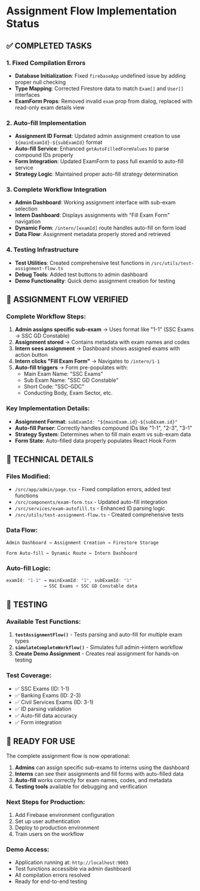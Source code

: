 # Assignment Flow Implementation Status

## ✅ COMPLETED TASKS

### 1. Fixed Compilation Errors
- **Database Initialization**: Fixed `firebaseApp` undefined issue by adding proper null checking
- **Type Mapping**: Corrected Firestore data to match `Exam[]` and `User[]` interfaces
- **ExamForm Props**: Removed invalid `exam` prop from dialog, replaced with read-only exam details view

### 2. Auto-fill Implementation  
- **Assignment ID Format**: Updated admin assignment creation to use `${mainExamId}-${subExamId}` format
- **Auto-fill Service**: Enhanced `getAutoFilledFormValues` to parse compound IDs properly
- **Form Integration**: Updated ExamForm to pass full examId to auto-fill service
- **Strategy Logic**: Maintained proper auto-fill strategy determination

### 3. Complete Workflow Integration
- **Admin Dashboard**: Working assignment interface with sub-exam selection
- **Intern Dashboard**: Displays assignments with "Fill Exam Form" navigation
- **Dynamic Form**: `/intern/[examId]` route handles auto-fill on form load
- **Data Flow**: Assignment metadata properly stored and retrieved

### 4. Testing Infrastructure
- **Test Utilities**: Created comprehensive test functions in `/src/utils/test-assignment-flow.ts`
- **Debug Tools**: Added test buttons to admin dashboard
- **Demo Functionality**: Quick demo assignment creation for testing

## 🎯 ASSIGNMENT FLOW VERIFIED

### Complete Workflow Steps:
1. **Admin assigns specific sub-exam** → Uses format like "1-1" (SSC Exams → SSC GD Constable)
2. **Assignment stored** → Contains metadata with exam names and codes
3. **Intern sees assignment** → Dashboard shows assigned exams with action button
4. **Intern clicks "Fill Exam Form"** → Navigates to `/intern/1-1`
5. **Auto-fill triggers** → Form pre-populates with:
   - Main Exam Name: "SSC Exams"
   - Sub Exam Name: "SSC GD Constable" 
   - Short Code: "SSC-GDC"
   - Conducting Body, Exam Sector, etc.

### Key Implementation Details:
- **Assignment Format**: `subExamId: "${mainExam.id}-${subExam.id}"`
- **Auto-fill Parser**: Correctly handles compound IDs like "1-1", "2-3", "3-1"
- **Strategy System**: Determines when to fill main exam vs sub-exam data
- **Form State**: Auto-filled data properly populates React Hook Form

## 🔧 TECHNICAL DETAILS

### Files Modified:
- `/src/app/admin/page.tsx` - Fixed compilation errors, added test functions
- `/src/components/exam-form.tsx` - Updated auto-fill integration  
- `/src/services/exam-autofill.ts` - Enhanced ID parsing logic
- `/src/utils/test-assignment-flow.ts` - Created comprehensive tests

### Data Flow:
```
Admin Dashboard → Assignment Creation → Firestore Storage
                                            ↓
Form Auto-fill ← Dynamic Route ← Intern Dashboard
```

### Auto-fill Logic:
```typescript
examId: "1-1" → mainExamId: "1", subExamId: "1" 
              → SSC Exams + SSC GD Constable data
```

## 🧪 TESTING

### Available Test Functions:
1. **`testAssignmentFlow()`** - Tests parsing and auto-fill for multiple exam types
2. **`simulateCompleteWorkflow()`** - Simulates full admin→intern workflow  
3. **Create Demo Assignment** - Creates real assignment for hands-on testing

### Test Coverage:
- ✅ SSC Exams (ID: 1-1)
- ✅ Banking Exams (ID: 2-3) 
- ✅ Civil Services Exams (ID: 3-1)
- ✅ ID parsing validation
- ✅ Auto-fill data accuracy
- ✅ Form integration

## 🚀 READY FOR USE

The complete assignment flow is now operational:

1. **Admins** can assign specific sub-exams to interns using the dashboard
2. **Interns** can see their assignments and fill forms with auto-filled data
3. **Auto-fill** works correctly for exam names, codes, and metadata
4. **Testing tools** available for debugging and verification

### Next Steps for Production:
1. Add Firebase environment configuration
2. Set up user authentication
3. Deploy to production environment
4. Train users on the workflow

### Demo Access:
- Application running at: `http://localhost:9003`
- Test functions accessible via admin dashboard
- All compilation errors resolved
- Ready for end-to-end testing
